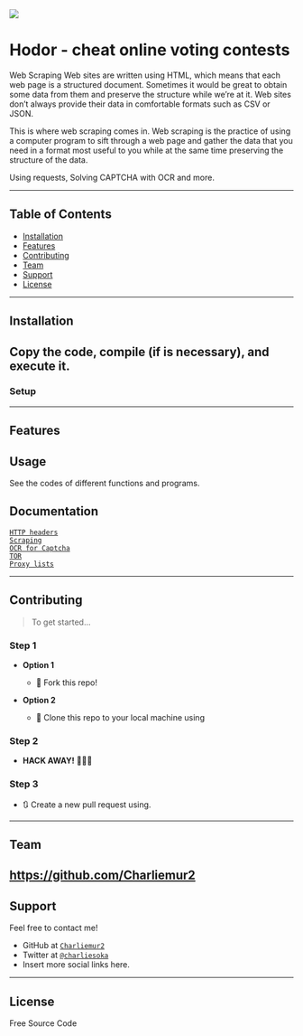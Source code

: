 <img src="https://s3.amazonaws.com/intranet-projects-files/holbertonschool-higher-level_programming+/261/giphy_hodor.gif">

# Hodor - cheat online voting contests

Web Scraping
Web sites are written using HTML, which means that each web page is a structured document. Sometimes it would be great to obtain some data from them and preserve the structure while we’re at it. Web sites don’t always provide their data in comfortable formats such as CSV or JSON.

This is where web scraping comes in. Web scraping is the practice of using a computer program to sift through a web page and gather the data that you need in a format most useful to you while at the same time preserving the structure of the data.

Using requests, Solving CAPTCHA with OCR and more.

---

## Table of Contents

- [Installation](#installation)
- [Features](#features)
- [Contributing](#contributing)
- [Team](#team)
- [Support](#support)
- [License](#license)


---

## Installation

Copy the code, compile (if is necessary), and execute it.
---

### Setup

---

## Features
## Usage

See the codes of different functions and programs.

## Documentation

<a href="https://intranet.hbtn.io/rltoken/M_-hmbR7t_46247I-2uSbg">`HTTP headers`</a><br>
<a href="https://intranet.hbtn.io/rltoken/L2HhLK0iyncmurlkigh5yw">`Scraping`</a><br>
<a href="https://intranet.hbtn.io/rltoken/KDelfL0_R0hGm7LM-utxfg">`OCR for Captcha`</a><br>
<a href="https://intranet.hbtn.io/rltoken/j0YZPBGdkEOQhPhY7M3_0A">`TOR`</a><br>
<a href="https://intranet.hbtn.io/rltoken/6bxUpF78m_rnIANsx7jM8w">`Proxy lists`</a><br>

---

## Contributing

> To get started...

### Step 1

- **Option 1**
    - 🍴 Fork this repo!

- **Option 2**
    - 👯 Clone this repo to your local machine using

### Step 2

- **HACK AWAY!** 🔨🔨🔨

### Step 3

- 🔃 Create a new pull request using.
---

## Team

https://github.com/Charliemur2
---

## Support

Feel free to contact me!

- GitHub at <a href="https://github.com/Charliemur2">`Charliemur2`</a>
- Twitter at <a href="https://twitter.com/charliesoka">`@charliesoka`</a>
- Insert more social links here.

---

## License

Free Source Code
